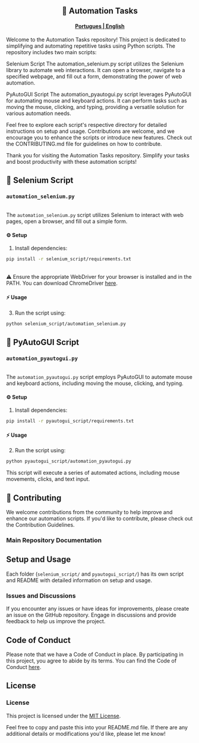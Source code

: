 <div align="center">
 <h2> 🤖 Automation Tasks
 </h2>
 </div>

 <h4 align="center">
    <p>
        <b><a href= "https://github.com/DaveSimoes/Automation-Task/blob/f9b83ba0866529bae0f90c205f911ba79af89f06/README.md"
>Portugues</b> | English</a>
    <p>
</h4>
 

Welcome to the Automation Tasks repository! This project is dedicated to simplifying and automating repetitive tasks using Python scripts. The repository includes two main scripts:

Selenium Script
The automation_selenium.py script utilizes the Selenium library to automate web interactions. It can open a browser, navigate to a specified webpage, and fill out a form, demonstrating the power of web automation.

PyAutoGUI Script
The automation_pyautogui.py script leverages PyAutoGUI for automating mouse and keyboard actions. It can perform tasks such as moving the mouse, clicking, and typing, providing a versatile solution for various automation needs.

Feel free to explore each script's respective directory for detailed instructions on setup and usage. Contributions are welcome, and we encourage you to enhance the scripts or introduce new features. Check out the CONTRIBUTING.md file for guidelines on how to contribute.

Thank you for visiting the Automation Tasks repository. Simplify your tasks and boost productivity with these automation scripts!

## 🚀 Selenium Script

### `automation_selenium.py`

<br> The `automation_selenium.py` script utilizes Selenium to interact with web pages, open a browser, and fill out a simple form.

#### ⚙️ Setup

 1. Install dependencies:

   ```bash
   pip install -r selenium_script/requirements.txt
   ```

 <br> ⚠️ Ensure the appropriate WebDriver for your browser is installed and in the PATH. You can download ChromeDriver [here](https://sites.google.com/chromium.org/driver/).

 #### ⚡️ Usage

3. Run the script using:

```bash
python selenium_script/automation_selenium.py
```

## 🚀 PyAutoGUI Script


### `automation_pyautogui.py`
<br> The `automation_pyautogui.py` script employs PyAutoGUI to automate mouse and keyboard actions, including moving the mouse, clicking, and typing.

#### ⚙️ Setup

1. Install dependencies:

```bash
pip install -r pyautogui_script/requirements.txt
```

#### ⚡️ Usage

2. Run the script using:

```bash
python pyautogui_script/automation_pyautogui.py
```

This script will execute a series of automated actions, including mouse movements, clicks, and text input.

## 🚨 Contributing

We welcome contributions from the community to help improve and enhance our automation scripts. If you'd like to contribute, please check out the Contribution Guidelines.

### Main Repository Documentation

## Setup and Usage

Each folder (`selenium_script/` and `pyautogui_script/`) has its own script and README with detailed information on setup and usage.

### Issues and Discussions

If you encounter any issues or have ideas for improvements, please create an issue on the GitHub repository. Engage in discussions and provide feedback to help us improve the project.

## Code of Conduct

Please note that we have a Code of Conduct in place. By participating in this project, you agree to abide by its terms. You can find the Code of Conduct [here](CODE_OF_CONDUCT.md).

## License

### License

This project is licensed under the [MIT License](https://opensource.org/licenses/MIT).


Feel free to copy and paste this into your README.md file. If there are any additional details or modifications you'd like, please let me know!

